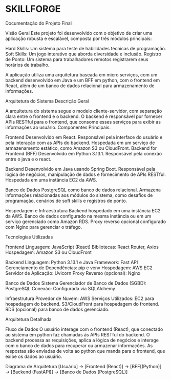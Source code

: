 # SKILLFORGE

Documentação do Projeto Final

Visão Geral
Este projeto foi desenvolvido com o objetivo de criar uma aplicação robusta e escalável, composta por três módulos principais:

Hard Skills: Um sistema para teste de habilidades técnicas de programação.
Soft Skills: Um jogo interativo que aborda diversidade e inclusão.
Registro de Ponto: Um sistema para trabalhadores remotos registrarem seus horários de trabalho.

A aplicação utiliza uma arquitetura baseada em micro serviços, com um backend desenvolvido em Java e um BFF em python, com o frontend em React, além de um banco de dados relacional para armazenamento de informações.

Arquitetura do Sistema
Descrição Geral

A arquitetura do sistema segue o modelo cliente-servidor, com separação clara entre o frontend e o backend. O backend é responsável por fornecer APIs RESTful para o frontend, que consome esses serviços para exibir as informações ao usuário.
Componentes Principais.

Frontend
Desenvolvido em React.
Responsável pela interface do usuário e pela interação com as APIs do backend.
Hospedada em um serviço de armazenamento estático, como Amazon S3 ou CloudFront.
Backend for Frontend (BFF)
Desenvolvido em Python 3.13.1.
Responsável pela conexão entre o java e o react.

Backend
Desenvolvido em Java usando Spring Boot.
Responsável pela lógica de negócios, manipulação de dados e fornecimento de APIs RESTful.
Hospedada em uma instância EC2 da AWS.

Banco de Dados
PostgreSQL como banco de dados relacional.
Armazena informações relacionadas aos módulos do sistema, como desafios de programação, cenários de soft skills e registros de ponto.

Hospedagem e Infraestrutura
Backend hospedado em uma instância EC2 da AWS.
Banco de dados configurado na mesma instância ou em um serviço gerenciado como Amazon RDS.
Proxy reverso opcional configurado com Nginx para gerenciar o tráfego.

Tecnologias Utilizadas

Frontend
Linguagem: JavaScript (React)
Bibliotecas: React Router, Axios
Hospedagem: Amazon S3 ou CloudFront

Backend
Linguagem: Python 3.13.1 e Java
Framework: Fast API
Gerenciamento de Dependências: pip e venv
Hospedagem: AWS EC2
Servidor de Aplicação: Uvicorn
Proxy Reverso (opcional): Nginx

Banco de Dados
Sistema Gerenciador de Banco de Dados (SGBD): PostgreSQL
Conexão: Configurada via SQLAlchemy

Infraestrutura
Provedor de Nuvem: AWS
Serviços Utilizados: 
EC2 para hospedagem do backend.
S3/CloudFront para hospedagem do frontend.
RDS (opcional) para banco de dados gerenciado.

Arquitetura Detalhada

Fluxo de Dados
O usuário interage com o frontend (React), que conectado ao sistema em python  faz chamadas às APIs RESTful do backend.
O backend processa as requisições, aplica a lógica de negócios e interage com o banco de dados para recuperar ou armazenar informações.
As respostas são enviadas de volta ao python que manda para o frontend, que exibe os dados ao usuário.

Diagrama de Arquitetura
[Usuário] → [Frontend (React)] → [BFF[(Python)] → [Backend (FastAPI)] → [Banco de Dados (PostgreSQL)]
